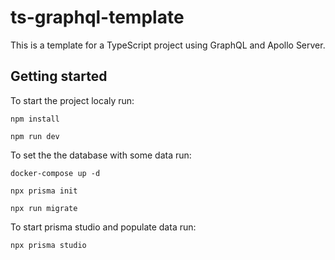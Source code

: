 # ts-graphql-template


This is a template for a TypeScript project using GraphQL and Apollo Server.

## Getting started

To start the project localy run:

```npm install```

```npm run dev```

To set the the database with some data run:

```docker-compose up -d```

```npx prisma init```

```npx run migrate```

To start prisma studio and populate data run:

```npx prisma studio```
